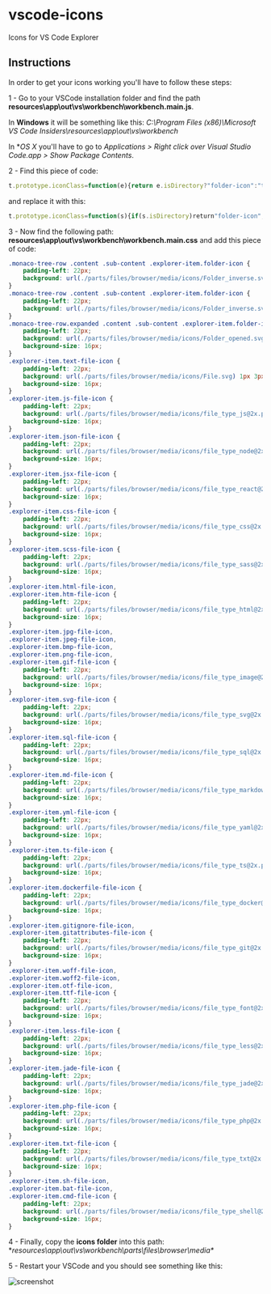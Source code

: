 # vscode-icons
Icons for VS Code Explorer


## Instructions
In order to get your icons working you'll have to follow these steps:

1 - Go to your VSCode installation folder and find the path **resources\app\out\vs\workbench\workbench.main.js**. 

In **Windows** it will be something like this: *C:\Program Files (x86)\Microsoft VS Code Insiders\resources\app\out\vs\workbench*

In **OS X* you'll have to go to *Applications > Right click over Visual Studio Code.app > Show Package Contents*.

2 - Find this piece of code:
```js
t.prototype.iconClass=function(e){return e.isDirectory?"folder-icon":"text-file-icon"}
```
and replace it with this:
```js
t.prototype.iconClass=function(s){if(s.isDirectory)return"folder-icon";var e=s.name.substring(s.name.lastIndexOf(".")+1).toLowerCase();switch(e){case"cmd":case"bat":case"sh":case"txt":case"php":case"jade":case"ttf":case"otf":case"woff2":case"woff":case"gitattributes":case"gitignore":case"svg":case"gif":case"png":case"sql":case"less":case"dockerfile":case"yml":case"ts":case"jpg":case"js":case"jsx":case"css":case"scss":case"md":case"json":case"html":case"htm":return e+"-file-icon";default:return"text-file-icon"}}
```
3 - Now find the following path: **resources\app\out\vs\workbench\workbench.main.css** and add this piece of code: 
```css
.monaco-tree-row .content .sub-content .explorer-item.folder-icon {
    padding-left: 22px;
    background: url(./parts/files/browser/media/icons/Folder_inverse.svg) 1px 4px no-repeat;
}
.monaco-tree-row .content .sub-content .explorer-item.folder-icon {
    padding-left: 22px;
    background: url(./parts/files/browser/media/icons/Folder_inverse.svg) 1px 4px no-repeat;
}
.monaco-tree-row.expanded .content .sub-content .explorer-item.folder-icon {
    padding-left: 22px;
    background: url(./parts/files/browser/media/icons/Folder_opened.svg) 1px 4px no-repeat;
    background-size: 16px;
}
.explorer-item.text-file-icon {
    padding-left: 22px;
    background: url(./parts/files/browser/media/icons/File.svg) 1px 3px no-repeat;
    background-size: 16px;
}
.explorer-item.js-file-icon {
    padding-left: 22px;
    background: url(./parts/files/browser/media/icons/file_type_js@2x.png) 1px 4px no-repeat;
    background-size: 16px;
} 
.explorer-item.json-file-icon {
    padding-left: 22px;
    background: url(./parts/files/browser/media/icons/file_type_node@2x.png) 1px 4px no-repeat;
    background-size: 16px;
} 
.explorer-item.jsx-file-icon {
    padding-left: 22px;
    background: url(./parts/files/browser/media/icons/file_type_react@2x.png) 1px 4px no-repeat;
    background-size: 16px;
} 
.explorer-item.css-file-icon {
    padding-left: 22px;
    background: url(./parts/files/browser/media/icons/file_type_css@2x.png) 1px 4px no-repeat;
    background-size: 16px;
} 
.explorer-item.scss-file-icon {
    padding-left: 22px;
    background: url(./parts/files/browser/media/icons/file_type_sass@2x.png) 1px 4px no-repeat;
    background-size: 16px;
} 
.explorer-item.html-file-icon,
.explorer-item.htm-file-icon {
    padding-left: 22px;
    background: url(./parts/files/browser/media/icons/file_type_html@2x.png) 1px 4px no-repeat;
    background-size: 16px;
}
.explorer-item.jpg-file-icon,
.explorer-item.jpeg-file-icon,
.explorer-item.bmp-file-icon,
.explorer-item.png-file-icon,
.explorer-item.gif-file-icon {
    padding-left: 22px;
    background: url(./parts/files/browser/media/icons/file_type_image@2x.png) 1px 4px no-repeat;
    background-size: 16px;
} 
.explorer-item.svg-file-icon {
    padding-left: 22px;
    background: url(./parts/files/browser/media/icons/file_type_svg@2x.png) 1px 4px no-repeat;
    background-size: 16px;
} 
.explorer-item.sql-file-icon {
    padding-left: 22px;
    background: url(./parts/files/browser/media/icons/file_type_sql@2x.png) 1px 4px no-repeat;
    background-size: 16px;
} 
.explorer-item.md-file-icon {
    padding-left: 22px;
    background: url(./parts/files/browser/media/icons/file_type_markdown@2x.png) 1px 4px no-repeat;
    background-size: 16px;
} 
.explorer-item.yml-file-icon {
    padding-left: 22px;
    background: url(./parts/files/browser/media/icons/file_type_yaml@2x.png) 1px 4px no-repeat;
    background-size: 16px;
} 
.explorer-item.ts-file-icon {
    padding-left: 22px;
    background: url(./parts/files/browser/media/icons/file_type_ts@2x.png) 1px 4px no-repeat;
    background-size: 16px;
} 
.explorer-item.dockerfile-file-icon {
    padding-left: 22px;
    background: url(./parts/files/browser/media/icons/file_type_docker@2x.png) 1px 4px no-repeat;
    background-size: 16px;
}
.explorer-item.gitignore-file-icon, 
.explorer-item.gitattributes-file-icon {
    padding-left: 22px;
    background: url(./parts/files/browser/media/icons/file_type_git@2x.png) 1px 4px no-repeat;
    background-size: 16px;
}
.explorer-item.woff-file-icon, 
.explorer-item.woff2-file-icon, 
.explorer-item.otf-file-icon, 
.explorer-item.ttf-file-icon {
    padding-left: 22px;
    background: url(./parts/files/browser/media/icons/file_type_font@2x.png) 1px 4px no-repeat;
    background-size: 16px;
}
.explorer-item.less-file-icon {
    padding-left: 22px;
    background: url(./parts/files/browser/media/icons/file_type_less@2x.png) 1px 4px no-repeat;
    background-size: 16px;
}
.explorer-item.jade-file-icon {
    padding-left: 22px;
    background: url(./parts/files/browser/media/icons/file_type_jade@2x.png) 1px 4px no-repeat;
    background-size: 16px;
}
.explorer-item.php-file-icon {
    padding-left: 22px;
    background: url(./parts/files/browser/media/icons/file_type_php@2x.png) 1px 4px no-repeat;
    background-size: 16px;
}
.explorer-item.txt-file-icon {
    padding-left: 22px;
    background: url(./parts/files/browser/media/icons/file_type_txt@2x.png) 1px 4px no-repeat;
    background-size: 16px;
}
.explorer-item.sh-file-icon,
.explorer-item.bat-file-icon,
.explorer-item.cmd-file-icon {
    padding-left: 22px;
    background: url(./parts/files/browser/media/icons/file_type_shell@2x.png) 1px 4px no-repeat;
    background-size: 16px;
}
```
4 - Finally, copy the **icons folder** into this path: **resources\app\out\vs\workbench\parts\files\browser\media\**

5 - Restart your VSCode and you should see something like this:

![screenshot](https://raw.githubusercontent.com/robertohuertasm/vscode-icons/master/screenshot.png)
